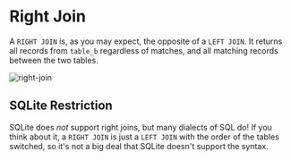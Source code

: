 # Right Join

A `RIGHT JOIN` is, as you may expect, the opposite of a `LEFT JOIN`. It returns all records from `table_b` regardless of matches, and all matching records between the two tables.

![right-join](https://i.imgur.com/LG6Y43j.png)

## SQLite Restriction



SQLite does *not* support right joins, but many dialects of SQL do! If you think about it, a `RIGHT JOIN` is just a `LEFT JOIN` with the order of the tables switched, so it's not a big deal that SQLite doesn't support the syntax.
